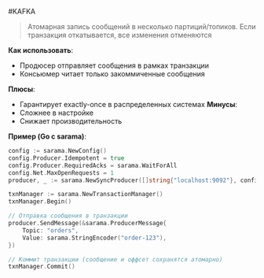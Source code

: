 #KAFKA 

> Атомарная запись сообщений в несколько партиций/топиков. Если транзакция откатывается, все изменения отменяются

**Как использовать**:
- Продюсер отправляет сообщения в рамках транзакции
- Консьюмер читает только закоммиченные сообщения

**Плюсы**:
- Гарантирует exactly-once в распределенных системах
**Минусы**:
- Сложнее в настройке
- Снижает производительность

**Пример (Go с sarama)**:
```go
config := sarama.NewConfig()
config.Producer.Idempotent = true
config.Producer.RequiredAcks = sarama.WaitForAll
config.Net.MaxOpenRequests = 1
producer, _ := sarama.NewSyncProducer([]string{"localhost:9092"}, config)

txnManager := sarama.NewTransactionManager()
txnManager.Begin()

// Отправка сообщения в транзакции
producer.SendMessage(&sarama.ProducerMessage{
    Topic: "orders",
    Value: sarama.StringEncoder("order-123"),
})

// Коммит транзакции (сообщение и оффсет сохранятся атомарно)
txnManager.Commit()
```